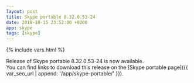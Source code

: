 ```yaml
---
layout: post
title: Skype portable 8.32.0.53-24
date: 2018-10-15 23:52:00 +0200
app: skype
tags: [skype]
---
```

{% include vars.html %}

Release of Skype portable 8.32.0.53-24 is now available.<br />
You can find links to download this release on the [Skype portable page]({{ var_seo_url | append: '/app/skype-portable/' }}).